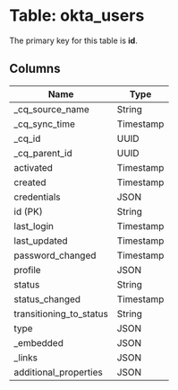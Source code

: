 # Table: okta_users

The primary key for this table is **id**.

## Columns

| Name          | Type          |
| ------------- | ------------- |
|_cq_source_name|String|
|_cq_sync_time|Timestamp|
|_cq_id|UUID|
|_cq_parent_id|UUID|
|activated|Timestamp|
|created|Timestamp|
|credentials|JSON|
|id (PK)|String|
|last_login|Timestamp|
|last_updated|Timestamp|
|password_changed|Timestamp|
|profile|JSON|
|status|String|
|status_changed|Timestamp|
|transitioning_to_status|String|
|type|JSON|
|_embedded|JSON|
|_links|JSON|
|additional_properties|JSON|